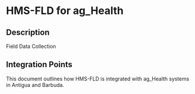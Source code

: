 # HMS-FLD for ag_Health

## Description

Field Data Collection

## Integration Points

This document outlines how HMS-FLD is integrated with ag_Health systems in Antigua and Barbuda.
